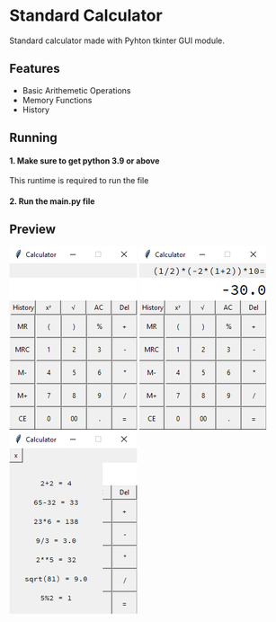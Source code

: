 # Standard Calculator
Standard calculator made with Pyhton tkinter GUI module.

## Features
- Basic Arithemetic Operations
- Memory Functions 
- History

## Running
#### 1. Make sure to get python 3.9 or above 
This runtime is required to run the file

#### 2. Run the main.py file

## Preview
![img not found](images/img1.png)
![img not found](images/img2.png)
![img not found](images/img3.png)